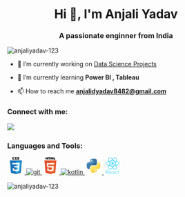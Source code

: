 <h1 align="center">Hi 👋, I'm Anjali Yadav</h1>
<h3 align="center">A passionate enginner from India</h3>

<p align="left"> <img src="https://komarev.com/ghpvc/?username=anjaliyadav-123&label=Profile%20views&color=0e75b6&style=flat" alt="anjaliyadav-123" /> </p>

- 🔭 I’m currently working on [Data Science Projects](https://github.com/AnjaliYadav-123/Unemployment_Prediction)

- 🌱 I’m currently learning **Power BI , Tableau**

- 📫 How to reach me **anjalidyadav8482@gmail.com**

<h3 align="left">Connect with me:</h3>

<a href="https://www.linkedin.com/in/anjali-yadav-71b409278/">
    <img src="https://img.icons8.com/?size=48&id=xuvGCOXi8Wyg&format=png"></a>
    
<p align="left">
</p>

<h3 align="left">Languages and Tools:</h3>
<p align="left"> <a href="https://www.w3schools.com/css/" target="_blank" rel="noreferrer"> <img src="https://raw.githubusercontent.com/devicons/devicon/master/icons/css3/css3-original-wordmark.svg" alt="css3" width="40" height="40"/> </a> <a href="https://git-scm.com/" target="_blank" rel="noreferrer"> <img src="https://www.vectorlogo.zone/logos/git-scm/git-scm-icon.svg" alt="git" width="40" height="40"/> </a> <a href="https://www.w3.org/html/" target="_blank" rel="noreferrer"> <img src="https://raw.githubusercontent.com/devicons/devicon/master/icons/html5/html5-original-wordmark.svg" alt="html5" width="40" height="40"/> </a> <a href="https://kotlinlang.org" target="_blank" rel="noreferrer"> <img src="https://www.vectorlogo.zone/logos/kotlinlang/kotlinlang-icon.svg" alt="kotlin" width="40" height="40"/> </a> <a href="https://www.python.org" target="_blank" rel="noreferrer"> <img src="https://raw.githubusercontent.com/devicons/devicon/master/icons/python/python-original.svg" alt="python" width="40" height="40"/> </a> <a href="https://reactjs.org/" target="_blank" rel="noreferrer"> <img src="https://raw.githubusercontent.com/devicons/devicon/master/icons/react/react-original-wordmark.svg" alt="react" width="40" height="40"/> </a> </p>

<p><img align="center" src="https://github-readme-stats.vercel.app/api/top-langs?username=anjaliyadav-123&show_icons=true&locale=en&layout=compact" alt="anjaliyadav-123" /></p>
